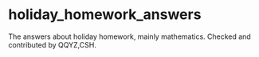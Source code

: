 # holiday_homework_answers
The answers about holiday homework, mainly mathematics. Checked and contributed by QQYZ,CSH.
